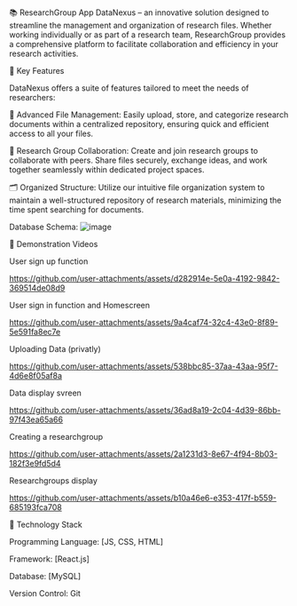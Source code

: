 📚 ResearchGroup App
DataNexus – an innovative solution designed to streamline the management and organization of research files. 
Whether working individually or as part of a research team, ResearchGroup provides a comprehensive platform to facilitate collaboration and efficiency in your research activities.


🚀 Key Features

DataNexus offers a suite of features tailored to meet the needs of researchers:


📂 Advanced File Management: Easily upload, store, and categorize research documents within a centralized repository, ensuring quick and efficient access to all your files.

👥 Research Group Collaboration: Create and join research groups to collaborate with peers. Share files securely, exchange ideas, and work together seamlessly within dedicated project spaces.

🗂️ Organized Structure: Utilize our intuitive file organization system to maintain a well-structured repository of research materials, minimizing the time spent searching for documents.

Database Schema:
![image](https://github.com/user-attachments/assets/eaea731f-25e3-4131-9b3d-626857952bc6)



🎥 Demonstration Videos

User sign up function

https://github.com/user-attachments/assets/d282914e-5e0a-4192-9842-369514de08d9


User sign in function and Homescreen

https://github.com/user-attachments/assets/9a4caf74-32c4-43e0-8f89-5e591fa8ec7e


Uploading Data (privatly)

https://github.com/user-attachments/assets/538bbc85-37aa-43aa-95f7-4d6e8f05af8a


Data display svreen

https://github.com/user-attachments/assets/36ad8a19-2c04-4d39-86bb-97f43ea65a66


Creating a researchgroup

https://github.com/user-attachments/assets/2a1231d3-8e67-4f94-8b03-182f3e9fd5d4


Researchgroups display

https://github.com/user-attachments/assets/b10a46e6-e353-417f-b559-685193fca708





🔧 Technology Stack

Programming Language: [JS, CSS, HTML]

Framework: [React.js]

Database: [MySQL]

Version Control: Git




